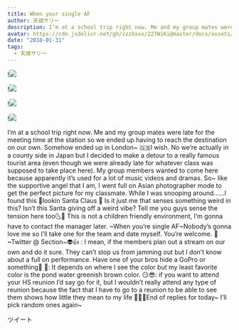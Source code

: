 ```yaml
---
title: When your single AF
author: 天城サリー
description: I’m at a school trip right now. Me and my group mates were late for the meeting time at the station so we ended up having to reach the destination on our own. Somehow ended up in London~ 🇬🇧I wish. ...
avatar: https://cdn.jsdelivr.net/gh/zzzhxxx/227WiKi@master/docs/assets/photo/avatar/sally.jpg
date: "2018-01-31"
tags:
  - 天城サリー
---
```


!![](https://cdn.jsdelivr.net/gh/zzzhxxx/227WiKi-image@master/blog-image/sally-2018-01-31_1.jpg)

!![](https://cdn.jsdelivr.net/gh/zzzhxxx/227WiKi-image@master/blog-image/sally-2018-01-31_2.jpg)

!![](https://cdn.jsdelivr.net/gh/zzzhxxx/227WiKi-image@master/blog-image/sally-2018-01-31_3.jpg)

!![](https://cdn.jsdelivr.net/gh/zzzhxxx/227WiKi-image@master/blog-image/sally-2018-01-31_4.jpg)


I’m at a school trip right now. Me and my group mates were late for the meeting time at the station so we ended up having to reach the destination on our own. Somehow ended up in London~ 🇬🇧I wish. No we’re actually in a county side in Japan but I decided to make a detour to a really famous tourist area (even though we were already late for whatever class was supposed to take place here). My group members wanted to come here because apparently it’s used for a lot of music videos and dramas. So~ like the supportive angel that I am, I went full on Asian photographer mode to get the perfect picture for my classmate. While I was snooping around......I found this 🔞lookin Santa Claus 🎅 Is it just me that senses something weird in this? Isn’t this Santa giving off a weird vibe? Tell me you guys sense the tension here too🌜🌛 This is not a children friendly environment, I’m gonna have to contact the manager later. ~When you’re single AF~Nobody’s gonna love me so I’ll take one for the team and date myself. You’re welcome. 🌹~Twitter @ Section~👽👍 : I mean, if the members plan out a stream on our own and do it sure. They can’t stop us from jamming out but I don’t know about a full on performance. Have one of your bros hide a GoPro or something🐝 🐝: It depends on where I see the color but my least favorite color is the pond water greenish brown color. 😏😎: if you want to attend your HS reunion I’d say go for it, but I wouldn’t really attend any type of reunion because the fact that I have to go to a reunion to be able to see them shows how little they mean to my life 🤷🏻‍♀️End of replies for today~ I’ll pick random ones again~ 


ツイート



